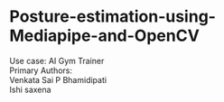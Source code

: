# Posture-estimation-using-Mediapipe-and-OpenCV
Use case: AI Gym Trainer  
Primary Authors:  
Venkata Sai P Bhamidipati  
Ishi saxena
